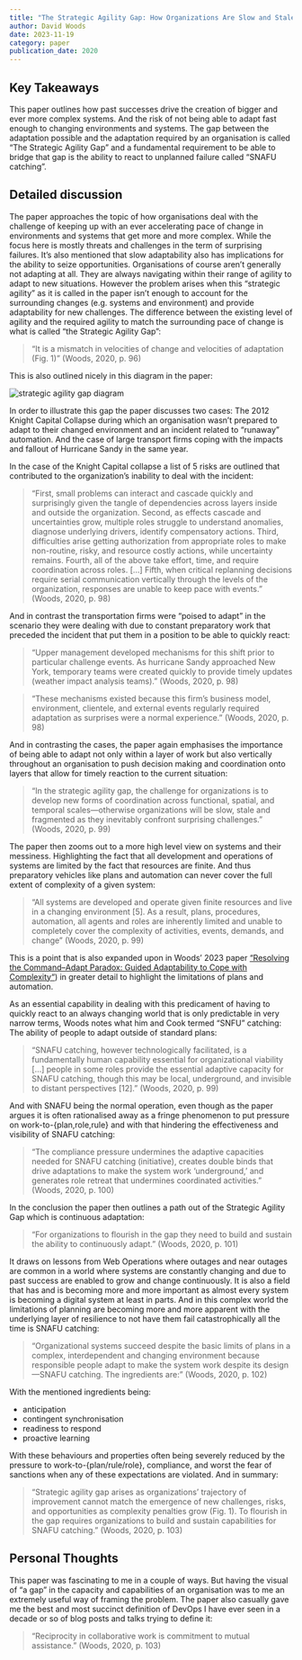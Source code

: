 ```yaml
---
title: "The Strategic Agility Gap: How Organizations Are Slow and Stale to Adapt in Turbulent Worlds"
author: David Woods
date: 2023-11-19
category: paper
publication_date: 2020
---
```


## Key Takeaways

This paper outlines how past successes drive the creation of bigger and ever more complex systems. And the risk of not being able to adapt fast enough to changing environments and systems. The gap between the adaptation possible and the adaptation required by an organisation is called “The Strategic Agility Gap” and a fundamental requirement to be able to bridge that gap is the ability to react to unplanned failure called “SNAFU catching”.


## Detailed discussion

The paper approaches the topic of how organisations deal with the challenge of keeping up with an ever accelerating pace of change in environments and systems that get more and more complex. While the focus here is mostly threats and challenges in the term of surprising failures. It’s also mentioned that slow adaptability also has implications for the ability to seize opportunities. Organisations of course aren’t generally not adapting at all. They are always navigating within their range of agility to adapt to new situations. However the problem arises when this “strategic agility” as it is called in the paper isn’t enough to account for the surrounding changes (e.g. systems and environment) and provide adaptability for new challenges. The difference between the existing level of agility and the required agility to match the surrounding pace of change is what is called “the Strategic Agility Gap”:

> “It is a mismatch in velocities of change and velocities of adaptation (Fig. 1)” (Woods, 2020, p. 96)

This is also outlined nicely in this diagram in the paper:

![strategic agility gap diagram](/images/reading/paper-strategic-agility-gap/diagram.png)

In order to illustrate this gap the paper discusses two cases: The 2012 Knight Capital Collapse during which an organisation wasn’t prepared to adapt to their changed environment and an incident related to “runaway” automation. And the case of large transport firms coping with the impacts and fallout of Hurricane Sandy in the same year.

In the case of the Knight Capital collapse a list of 5 risks are outlined that contributed to the organization’s inability to deal with the incident:

> “First, small problems can interact and cascade quickly and surprisingly given the tangle of dependencies across layers inside and outside the organization. Second, as effects cascade and uncertainties grow, multiple roles struggle to understand anomalies, diagnose underlying drivers, identify compensatory actions. Third, difficulties arise getting authorization from appropriate roles to make non-routine, risky, and resource costly actions, while uncertainty remains. Fourth, all of the above take effort, time, and require coordination across roles. […] Fifth, when critical replanning decisions require serial communication vertically through the levels of the organization, responses are unable to keep pace with events.” (Woods, 2020, p. 98)

And in contrast the transportation firms were “poised to adapt” in the scenario they were dealing with due to constant preparatory work that preceded the incident that put them in a position to be able to quickly react:

> “Upper management developed mechanisms for this shift prior to particular challenge events. As hurricane Sandy approached New York, temporary teams were created quickly to provide timely updates (weather impact analysis teams).” (Woods, 2020, p. 98)

> “These mechanisms existed because this firm’s business model, environment, clientele, and external events regularly required adaptation as surprises were a normal experience.” (Woods, 2020, p. 98)

And in contrasting the cases, the paper again emphasises the importance of being able to adapt not only within a layer of work but also vertically throughout an organisation to push decision making and coordination onto layers that allow for timely reaction to the current situation:

> “In the strategic agility gap, the challenge for organizations is to develop new forms of coordination across functional, spatial, and temporal scales—otherwise organizations will be slow, stale and fragmented as they inevitably confront surprising challenges.” (Woods, 2020, p. 99)

The paper then zooms out to a more high level view on systems and their messiness. Highlighting the fact that all development and operations of systems are limited by the fact that resources are finite. And thus preparatory vehicles like plans and automation can never cover the full extent of complexity of a given system:

> “All systems are developed and operate given finite resources and live in a changing environment [5]. As a result, plans, procedures, automation, all agents and roles are inherently limited and unable to completely cover the complexity of activities, events, demands, and change” (Woods, 2020, p. 99)

This is a point that is also expanded upon in Woods’ 2023 paper [“Resolving the Command–Adapt Paradox: Guided Adaptability to Cope with Complexity“](https://unwiredcouch.com/reading/paper-command-adapt-paradox/)) in greater detail to highlight the limitations of plans and automation.

As an essential capability in dealing with this predicament of having to quickly react to an always changing world that is only predictable in very narrow terms, Woods notes what him and Cook termed “SNFU” catching: The ability of people to adapt outside of standard plans:

> “SNAFU catching, however technologically facilitated, is a fundamentally human capability essential for organizational viability […] people in some roles provide the essential adaptive capacity for SNAFU catching, though this may be local, underground, and invisible to distant perspectives [12].” (Woods, 2020, p. 99)

And with SNAFU being the normal operation, even though as the paper argues it is often rationalised away as a fringe phenomenon to put pressure on work-to-{plan,role,rule} and with that hindering the effectiveness and visibility of SNAFU catching:

> “The compliance pressure undermines the adaptive capacities needed for SNAFU catching (initiative), creates double binds that drive adaptations to make the system work ‘underground,’ and generates role retreat that undermines coordinated activities.” (Woods, 2020, p. 100)

In the conclusion the paper then outlines a path out of the Strategic Agility Gap which is continuous adaptation:

> “For organizations to flourish in the gap they need to build and sustain the ability to continuously adapt.” (Woods, 2020, p. 101)

It draws on lessons from Web Operations where outages and near outages are common in a world where systems are constantly changing and due to past success are enabled to grow and change continuously. It is also a field that has and is becoming more and more important as almost every system is becoming a digital system at least in parts. And in this complex world the limitations of planning are becoming more and more apparent with the underlying layer of resilience to not have them fail catastrophically all the time is SNAFU catching:

> “Organizational systems succeed despite the basic limits of plans in a complex, interdependent and changing environment because responsible people adapt to make the system work despite its design—SNAFU catching. The ingredients are:” (Woods, 2020, p. 102)

With the mentioned ingredients being:
- anticipation
- contingent synchronisation
- readiness to respond
- proactive learning

With these behaviours and properties often being severely reduced by the pressure to work-to-{plan/rule/role}, compliance, and worst the fear of sanctions when any of these expectations are violated.  And in summary:

> “Strategic agility gap arises as organizations’ trajectory of improvement cannot match the emergence of new challenges, risks, and opportunities as complexity penalties grow (Fig. 1). To flourish in the gap requires organizations to build and sustain capabilities for SNAFU catching.” (Woods, 2020, p. 103)


## Personal Thoughts

This paper was fascinating to me in a couple of ways. But having the visual of “a gap” in the capacity and capabilities of an organisation was to me an extremely useful way of framing the problem. The paper also casually gave me the best and most succinct definition of DevOps I have ever seen in a decade or so of blog posts and talks trying to define it:

> “Reciprocity in collaborative work is commitment to mutual assistance.” (Woods, 2020, p. 103)


